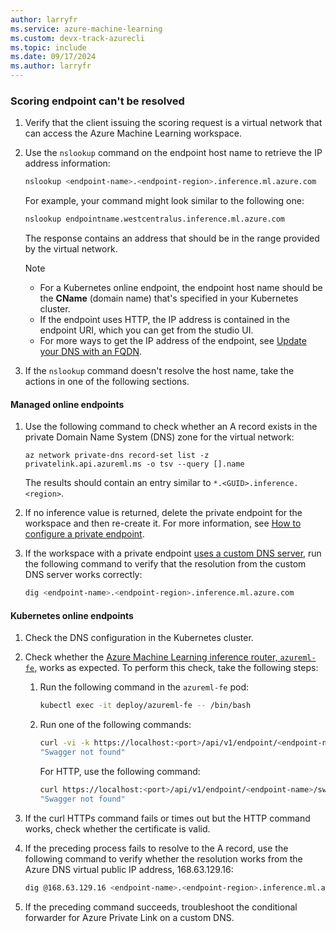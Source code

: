 ```yaml
---
author: larryfr
ms.service: azure-machine-learning
ms.custom: devx-track-azurecli
ms.topic: include
ms.date: 09/17/2024
ms.author: larryfr
---
```


### Scoring endpoint can't be resolved

1. Verify that the client issuing the scoring request is a virtual network that can access the Azure Machine Learning workspace.
1. Use the `nslookup` command on the endpoint host name to retrieve the IP address information:

   ```bash
   nslookup <endpoint-name>.<endpoint-region>.inference.ml.azure.com
   ```

   For example, your command might look similar to the following one:

   ```bash
   nslookup endpointname.westcentralus.inference.ml.azure.com
   ```

   The response contains an address that should be in the range provided by the virtual network.
   
   > [!NOTE]
   > - For a Kubernetes online endpoint, the endpoint host name should be the **CName** (domain name) that's specified in your Kubernetes cluster.
   > - If the endpoint uses HTTP, the IP address is contained in the endpoint URI, which you can get from the studio UI.
   > - For more ways to get the IP address of the endpoint, see [Update your DNS with an FQDN](../how-to-secure-Kubernetes-online-endpoint.md#update-your-dns-with-an-fqdn).

1. If the `nslookup` command doesn't resolve the host name, take the actions in one of the following sections.

#### Managed online endpoints

1. Use the following command to check whether an A record exists in the private Domain Name System (DNS) zone for the virtual network:

   ```azurecli
   az network private-dns record-set list -z privatelink.api.azureml.ms -o tsv --query [].name
   ```

   The results should contain an entry similar to `*.<GUID>.inference.<region>`.

1. If no inference value is returned, delete the private endpoint for the workspace and then re-create it. For more information, see [How to configure a private endpoint](/azure/container-registry/container-registry-private-link).

1. If the workspace with a private endpoint [uses a custom DNS server](../how-to-custom-dns.md), run the following command to verify that the resolution from the custom DNS server works correctly:

   ```bash
   dig <endpoint-name>.<endpoint-region>.inference.ml.azure.com
   ```

#### Kubernetes online endpoints

1. Check the DNS configuration in the Kubernetes cluster.
1. Check whether the [Azure Machine Learning inference router, `azureml-fe`,](../how-to-kubernetes-inference-routing-azureml-fe.md) works as expected. To perform this check, take the following steps:
   1. Run the following command in the `azureml-fe` pod:

      ```bash
      kubectl exec -it deploy/azureml-fe -- /bin/bash
      ```

   1. Run one of the following commands:
   
      ```bash
      curl -vi -k https://localhost:<port>/api/v1/endpoint/<endpoint-name>/swagger.json
      "Swagger not found"
      ```

      For HTTP, use the following command:

      ```bash
      curl https://localhost:<port>/api/v1/endpoint/<endpoint-name>/swagger.json
      "Swagger not found"
      ```

1. If the curl HTTPs command fails or times out but the HTTP command works, check whether the certificate is valid.

1. If the preceding process fails to resolve to the A record, use the following command to verify whether the resolution works from the Azure DNS virtual public IP address, 168.63.129.16:

   ```bash
   dig @168.63.129.16 <endpoint-name>.<endpoint-region>.inference.ml.azure.com
   ```

1. If the preceding command succeeds, troubleshoot the conditional forwarder for Azure Private Link on a custom DNS.
